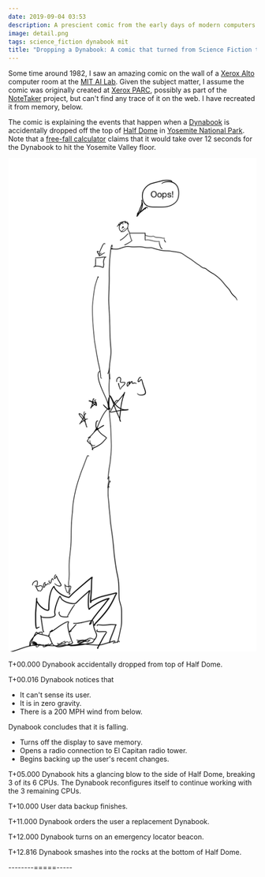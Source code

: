 ```yaml
---
date: 2019-09-04 03:53
description: A prescient comic from the early days of modern computers.
image: detail.png
tags: science_fiction dynabook mit
title: "Dropping a Dynabook: A comic that turned from Science Fiction to Science Fact"
---
```


Some time around 1982, I saw an amazing comic on the wall of a [Xerox
Alto](https://en.wikipedia.org/wiki/Xerox_Alto) computer room at the [MIT AI
Lab](https://en.wikipedia.org/wiki/MIT_Computer_Science_and_Artificial_Intelligence_Laboratory).
Given the subject matter, I assume the comic was originally created at [Xerox
PARC](https://en.wikipedia.org/wiki/PARC_\(company\)), possibly as part of the
[NoteTaker](https://en.wikipedia.org/wiki/Xerox_NoteTaker) project, but can't
find any trace of it on the web. I have recreated it from memory, below.

The comic is explaining the events that happen when a
[Dynabook](https://en.wikipedia.org/wiki/Dynabook) is accidentally dropped off
the top of [Half Dome](https://en.wikipedia.org/wiki/Half_Dome) in [Yosemite
National Park](https://en.wikipedia.org/wiki/Yosemite_National_Park). Note
that a [free-fall calculator](https://keisan.casio.com/exec/system/1231475371)
claims that it would take over 12 seconds for the Dynabook to hit the Yosemite
Valley floor.

![Dropped Dynabook Comic](/assets/posts/2019-09-04-Dropping_a_Dynabook-droppedDynabook.png)

T+00.000 Dynabook accidentally dropped from top of Half Dome.

T+00.016 Dynabook notices that

* It can't sense its user.
* It is in zero gravity.
* There is a 200 MPH wind from below.

Dynabook concludes that it is falling.

* Turns off the display to save memory.
* Opens a radio connection to El Capitan radio tower.
* Begins backing up the user's recent changes.


T+05.000 Dynabook hits a glancing blow to the side of Half Dome, breaking 3 of
its 6 CPUs. The Dynabook reconfigures itself to continue working with the 3
remaining CPUs.

T+10.000 User data backup finishes.

T+11.000 Dynabook orders the user a replacement Dynabook.

T+12.000 Dynabook turns on an emergency locator beacon.

T+12.816 Dynabook smashes into the rocks at the bottom of Half Dome.

--------=====-----